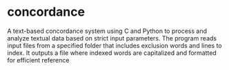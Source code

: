 # concordance
A text-based concordance system using C and Python to process and analyze textual data based on strict input parameters. The program reads input files from a specified folder that includes exclusion words and lines to index. It outputs a file where indexed words are capitalized and formatted for efficient reference
